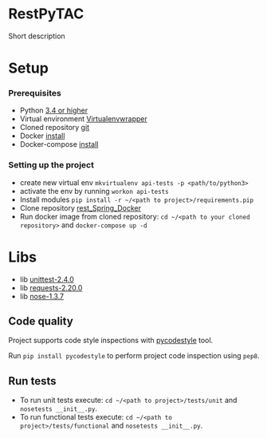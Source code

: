 # RestPyTAC
Short description

# Setup
### Prerequisites 
- Python [3.4 or higher](https://www.python.org/downloads/)
- Virtual environment [Virtualenvwrapper](https://virtualenvwrapper.readthedocs.io/en/latest/)
- Cloned repository [git](https://github.com/Social-projects-Rivne/RestPyTAC)
- Docker [install](https://docs.docker.com/install/)
- Docker-compose [install](https://docs.docker.com/compose/install/)

### Setting up the project
- create new virtual env `mkvirtualenv api-tests -p <path/to/python3>`
- activate the env by running `workon api-tests`
- Install modules `pip install -r ~/<path to project>/requirements.pip`
- Clone repository [rest_Spring_Docker](https://github.com/momel/rest_Spring_Docker)  
- Run docker image from cloned repository: `cd ~/<path to your cloned repository>` and `docker-compose up -d`

# Libs
- lib [unittest-2.4.0](https://docs.python.org/3/library/unittest.html?highlight=unittest#module-unittest)
- lib [requests-2.20.0](http://docs.python-requests.org/en/master/)
- lib [nose-1.3.7](https://nose.readthedocs.io/en/latest/index.html)

## Code quality
Project supports code style inspections with [pycodestyle]() tool.

Run `pip install pycodestyle` to perform project code inspection using `pep8`.
 
## Run tests
- To run unit tests execute: `cd ~/<path to project>/tests/unit` and `nosetests __init__.py`.
- To run functional tests execute: `cd ~/<path to project>/tests/functional` and `nosetests __init__.py`.